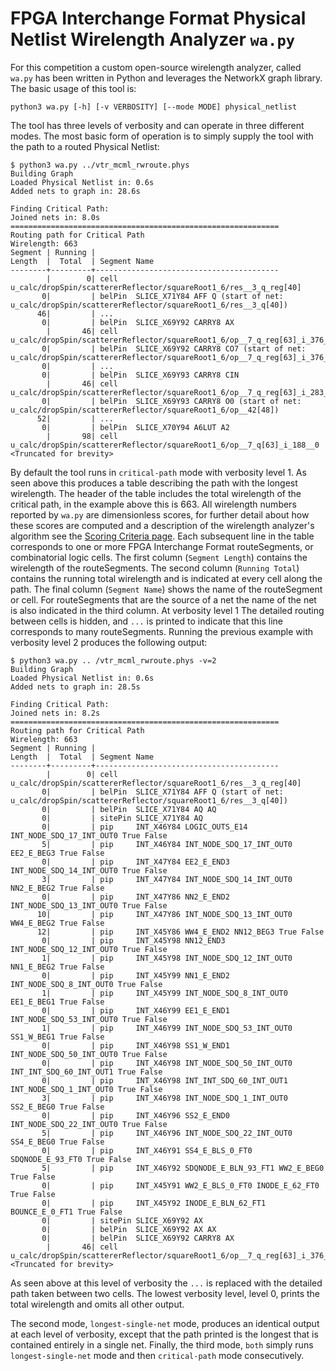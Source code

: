 # FPGA Interchange Format Physical Netlist Wirelength Analyzer `wa.py`
For this competition a custom open-source wirelength analyzer, called `wa.py`
has been written in Python and leverages the NetworkX graph library. The basic
usage of this tool is:

```
python3 wa.py [-h] [-v VERBOSITY] [--mode MODE] physical_netlist
```

The tool has three levels of verbosity and can operate in three different
modes. The most basic form of operation is to simply supply the tool with the
path to a routed Physical Netlist:

```
$ python3 wa.py ../vtr_mcml_rwroute.phys
Building Graph
Loaded Physical Netlist in: 0.6s
Added nets to graph in: 28.6s

Finding Critical Path:
Joined nets in: 8.0s
============================================================
Routing path for Critical Path
Wirelength: 663
Segment | Running |
Length  |  Total  | Segment Name
--------+---------+-----------------------------------------
        |        0| cell    u_calc/dropSpin/scattererReflector/squareRoot1_6/res__3_q_reg[40]
       0|         | belPin  SLICE_X71Y84 AFF Q (start of net: u_calc/dropSpin/scattererReflector/squareRoot1_6/res__3_q[40])
      46|         | ...
       0|         | belPin  SLICE_X69Y92 CARRY8 AX
        |       46| cell    u_calc/dropSpin/scattererReflector/squareRoot1_6/op__7_q_reg[63]_i_376__0
       0|         | belPin  SLICE_X69Y92 CARRY8 CO7 (start of net: u_calc/dropSpin/scattererReflector/squareRoot1_6/op__7_q_reg[63]_i_376__0_n_0)
       0|         | ...
       0|         | belPin  SLICE_X69Y93 CARRY8 CIN
        |       46| cell    u_calc/dropSpin/scattererReflector/squareRoot1_6/op__7_q_reg[63]_i_283__0
       0|         | belPin  SLICE_X69Y93 CARRY8 O0 (start of net: u_calc/dropSpin/scattererReflector/squareRoot1_6/op__42[48])
      52|         | ...
       0|         | belPin  SLICE_X70Y94 A6LUT A2
        |       98| cell    u_calc/dropSpin/scattererReflector/squareRoot1_6/op__7_q[63]_i_188__0
<Truncated for brevity>
```

By default the tool runs in `critical-path` mode with verbosity level 1. As
seen above this produces a table describing the path with the longest
wirelength. The header of the table includes the total wirelength of
the critical path, in the example above this is 663. All wirelength numbers
reported by `wa.py` are dimensionless scores, for further detail about how
these scores are computed and a description of the wirelength analyzer's
algorithm see the [Scoring Criteria page](https://xilinx.github.io/fpga24_routing_contest/score.html).
Each subsequent line in the table corresponds to one or more FPGA Interchange
Format routeSegments, or combinatorial logic cells. The first column (`Segment
Length`) contains the wirelength of the routeSegments. The second column
(`Running Total`) contains the running total wirelength and is indicated at
every cell along the path. The final column (`Segment Name`) shows the name of
the routeSegment or cell. For routeSegments that are the source of a net the
name of the net is also indicated in the third column. At verbosity level 1 The
detailed routing between cells is hidden, and `...` is printed to indicate that
this line corresponds to many routeSegments. Running the previous example with
verbosity level 2 produces the following output:

```
$ python3 wa.py .. /vtr_mcml_rwroute.phys -v=2
Building Graph
Loaded Physical Netlist in: 0.6s
Added nets to graph in: 28.5s

Finding Critical Path:
Joined nets in: 8.2s
============================================================
Routing path for Critical Path
Wirelength: 663
Segment | Running |
Length  |  Total  | Segment Name
--------+---------+-----------------------------------------
        |        0| cell    u_calc/dropSpin/scattererReflector/squareRoot1_6/res__3_q_reg[40]
       0|         | belPin  SLICE_X71Y84 AFF Q (start of net: u_calc/dropSpin/scattererReflector/squareRoot1_6/res__3_q[40])
       0|         | belPin  SLICE_X71Y84 AQ AQ
       0|         | sitePin SLICE_X71Y84 AQ
       0|         | pip     INT_X46Y84 LOGIC_OUTS_E14 INT_NODE_SDQ_17_INT_OUT0 True False
       5|         | pip     INT_X46Y84 INT_NODE_SDQ_17_INT_OUT0 EE2_E_BEG3 True False
       0|         | pip     INT_X47Y84 EE2_E_END3 INT_NODE_SDQ_14_INT_OUT0 True False
       3|         | pip     INT_X47Y84 INT_NODE_SDQ_14_INT_OUT0 NN2_E_BEG2 True False
       0|         | pip     INT_X47Y86 NN2_E_END2 INT_NODE_SDQ_13_INT_OUT0 True False
      10|         | pip     INT_X47Y86 INT_NODE_SDQ_13_INT_OUT0 WW4_E_BEG2 True False
      12|         | pip     INT_X45Y86 WW4_E_END2 NN12_BEG3 True False
       0|         | pip     INT_X45Y98 NN12_END3 INT_NODE_SDQ_12_INT_OUT0 True False
       1|         | pip     INT_X45Y98 INT_NODE_SDQ_12_INT_OUT0 NN1_E_BEG2 True False
       0|         | pip     INT_X45Y99 NN1_E_END2 INT_NODE_SDQ_8_INT_OUT0 True False
       1|         | pip     INT_X45Y99 INT_NODE_SDQ_8_INT_OUT0 EE1_E_BEG1 True False
       0|         | pip     INT_X46Y99 EE1_E_END1 INT_NODE_SDQ_53_INT_OUT0 True False
       1|         | pip     INT_X46Y99 INT_NODE_SDQ_53_INT_OUT0 SS1_W_BEG1 True False
       0|         | pip     INT_X46Y98 SS1_W_END1 INT_NODE_SDQ_50_INT_OUT0 True False
       0|         | pip     INT_X46Y98 INT_NODE_SDQ_50_INT_OUT0 INT_INT_SDQ_60_INT_OUT1 True False
       0|         | pip     INT_X46Y98 INT_INT_SDQ_60_INT_OUT1 INT_NODE_SDQ_1_INT_OUT0 True False
       3|         | pip     INT_X46Y98 INT_NODE_SDQ_1_INT_OUT0 SS2_E_BEG0 True False
       0|         | pip     INT_X46Y96 SS2_E_END0 INT_NODE_SDQ_22_INT_OUT0 True False
       5|         | pip     INT_X46Y96 INT_NODE_SDQ_22_INT_OUT0 SS4_E_BEG0 True False
       0|         | pip     INT_X46Y91 SS4_E_BLS_0_FT0 SDQNODE_E_93_FT0 True False
       5|         | pip     INT_X46Y92 SDQNODE_E_BLN_93_FT1 WW2_E_BEG0 True False
       0|         | pip     INT_X45Y91 WW2_E_BLS_0_FT0 INODE_E_62_FT0 True False
       0|         | pip     INT_X45Y92 INODE_E_BLN_62_FT1 BOUNCE_E_0_FT1 True False
       0|         | sitePin SLICE_X69Y92 AX
       0|         | belPin  SLICE_X69Y92 AX AX
       0|         | belPin  SLICE_X69Y92 CARRY8 AX
        |       46| cell    u_calc/dropSpin/scattererReflector/squareRoot1_6/op__7_q_reg[63]_i_376__0
<Truncated for brevity>
```

As seen above at this level of verbosity the `...` is replaced with the detailed
path taken between two cells. The lowest verbosity level, level 0, prints the
total wirelength and omits all other output.

The second mode, `longest-single-net` mode, produces an identical output at
each level of verbosity, except that the path printed is the longest that is
contained entirely in a single net. Finally, the third mode, `both` simply runs
`longest-single-net` mode and then `critical-path` mode consecutively.
